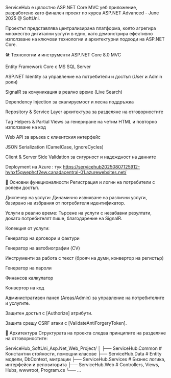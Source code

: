 
ServiceHub е цялостно ASP.NET Core MVC уеб приложение, разработено като финален проект по курса ASP.NET Advanced - June 2025 @ SoftUni.

Проектът представлява централизирана платформа, която агрегира множество дигитални услуги в едно, като демонстрира ефективно използване на ключови технологии и архитектурни подходи на ASP.NET Core.

🛠 Технологии и инструменти
ASP.NET Core 8.0 MVC

Entity Framework Core с MS SQL Server

ASP.NET Identity за управление на потребители и достъп (User и Admin роли)

SignalR за комуникация в реално време (Live Search)

Dependency Injection за скалируемост и лесна поддръжка

Repository & Service Layer архитектура за разделяне на отговорностите

Tag Helpers & Partial Views за генериране на четим HTML и повторно използване на код

Web API за връзка с клиентския интерфейс

JSON Serialization (CamelCase, IgnoreCycles)

Client & Server Side Validation за сигурност и надеждност на данните

Deployment на Azure : тук https://servicehub20250807125912-hvhxf5gwephcf2ew.canadacentral-01.azurewebsites.net/

📌 Основни функционалности
Регистрация и логин на потребители с ролеви достъп.

Диспечер на услуги: Динамично извикване на различни услуги, базирано на избрания от потребителя идентификатор.

Услуги в реално време: Търсене на услуги с незабавни резултати, докато потребителят пише, благодарение на SignalR.

Колекция от услуги:

Генератор на договори и фактури

Генератор на автобиографии (CV)

Инструменти за работа с текст (брояч на думи, конвертор на регистър)

Генератор на пароли

Финансов калкулатор

Конвертор на код

Административен панел (Areas/Admin) за управление на потребителите и услугите.

Защитен достъп с [Authorize] атрибути.

Защита срещу CSRF атаки с [ValidateAntiForgeryToken].

📂 Архитектура
Структурата на проекта следва принципите на разделяне на отговорностите:

ServiceHub_SoftUni_Asp.Net_Web_Project/
│
├── ServiceHub.Common             # Константни стойности, помощни класове
├── ServiceHub.Data               # Entity модели, DbContext, миграции
├── ServiceHub.Services           # Бизнес логика, интерфейси и репозиторита
├── ServiceHub.Web                # Controllers, Views, Hubs, wwwroot, Program.cs
└── ...
